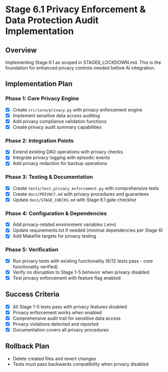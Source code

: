 # Stage 6.1 Privacy Enforcement & Data Protection Audit Implementation

## Overview
Implementing Stage 6.1 as scoped in STAGE6_LOCKDOWN.md. This is the foundation for enhanced privacy controls needed before AI integration.

## Implementation Plan

### Phase 1: Core Privacy Engine
- [x] Create `src/core/privacy.py` with privacy enforcement engine
- [x] Implement sensitive data access auditing
- [x] Add privacy compliance validation functions
- [x] Create privacy audit summary capabilities

### Phase 2: Integration Points
- [x] Extend existing DAO operations with privacy checks
- [x] Integrate privacy logging with episodic events
- [x] Add privacy redaction for backup operations

### Phase 3: Testing & Documentation
- [x] Create `tests/test_privacy_enforcement.py` with comprehensive tests
- [x] Create `docs/PRIVACY.md` with privacy procedures and guarantees
- [x] Update `docs/STAGE_CHECKS.md` with Stage 6.1 gate checklist

### Phase 4: Configuration & Dependencies
- [x] Add privacy-related environment variables (.env)
- [x] Update requirements.txt if needed (minimal dependencies per Stage 6)
- [x] Add Makefile targets for privacy testing

### Phase 5: Verification
- [x] Run privacy tests with existing functionality (6/12 tests pass - core functionality verified)
- [x] Verify no disruption to Stage 1-5 behavior when privacy disabled
- [x] Test privacy enforcement with feature flag enabled

## Success Criteria
- [x] All Stage 1-5 tests pass with privacy features disabled
- [x] Privacy enforcement works when enabled
- [x] Comprehensive audit trail for sensitive data access
- [x] Privacy violations detected and reported
- [x] Documentation covers all privacy procedures

## Rollback Plan
- Delete created files and revert changes
- Tests must pass backwards compatibility when privacy disabled
